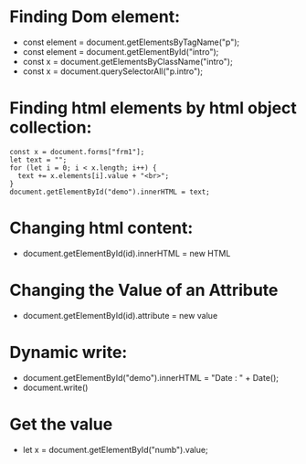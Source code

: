 # Finding Dom element:
* const element = document.getElementsByTagName("p");
* const element = document.getElementById("intro");
* const x = document.getElementsByClassName("intro");
* const x = document.querySelectorAll("p.intro");
# Finding html elements by html object collection:
```
const x = document.forms["frm1"];
let text = "";
for (let i = 0; i < x.length; i++) {
  text += x.elements[i].value + "<br>";
}
document.getElementById("demo").innerHTML = text;
```
# Changing html content:
* document.getElementById(id).innerHTML = new HTML
# Changing the Value of an Attribute
* document.getElementById(id).attribute = new value
# Dynamic write:
* document.getElementById("demo").innerHTML = "Date : " + Date(); </script>
* document.write()
# Get the value
* let x = document.getElementById("numb").value;
